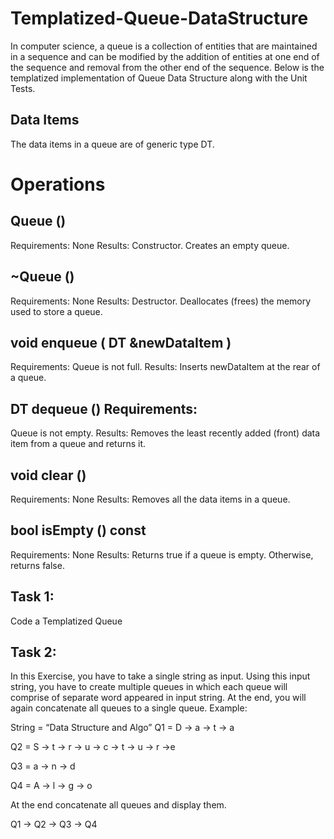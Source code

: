 # Templatized-Queue-DataStructure
In computer science, a queue is a collection of entities that are maintained in a sequence and can be modified by the addition of entities at one end of the sequence and removal from the other end of the sequence. Below is the templatized implementation of Queue Data Structure along with the Unit Tests.

## Data Items
The data items in a queue are of generic type DT.


# Operations
## Queue () 
Requirements:
None
Results:
Constructor. Creates an empty queue.

## ~Queue ()
Requirements: None
Results:
Destructor. Deallocates (frees) the memory used to store a queue.

## void enqueue ( DT &newDataItem )
Requirements:
Queue is not full.
Results:
Inserts newDataItem at the rear of a queue.

## DT dequeue () Requirements:
Queue is not empty. Results:
Removes the least recently added (front) data item from a queue and returns it.

## void clear ()
Requirements: None
Results:
Removes all the data items in a queue.

## bool isEmpty () const
Requirements:
None
Results:
Returns true if a queue is empty. Otherwise, returns false.

## Task 1:
Code a Templatized Queue

## Task 2:
In this Exercise, you have to take a single string as input. Using this input string, you have to create multiple
queues in which each queue will comprise of separate word appeared in input string. At the end, you will again
concatenate all queues to a single queue.
Example:

String = “Data Structure and
Algo”
Q1 = D → a → t → a

Q2 = S → t → r → u → c → t → u → r
→e

Q3 = a → n → d

Q4 = A → l → g → o

At the end concatenate all queues and display them.

Q1 → Q2 → Q3 → Q4
